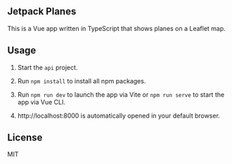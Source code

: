 Jetpack Planes
--------------

This is a Vue app written in TypeScript that shows planes on a Leaflet map.


## Usage

1. Start the `api` project.

2. Run `npm install` to install all npm packages.

3. Run `npm run dev` to launch the app via Vite or `npm run serve` to start the app via Vue CLI.

4. http://localhost:8000 is automatically opened in your default browser.


## License

MIT
